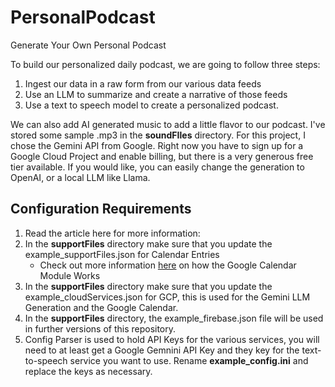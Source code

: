 # PersonalPodcast
 Generate Your Own Personal Podcast

To build our personalized daily podcast, we are going to follow three steps:

1. Ingest our data in a raw form from our various data feeds
2. Use an LLM to summarize and create a narrative of those feeds
3. Use a text to speech model to create a personalized podcast.

We can also add AI generated music to add a little flavor to our podcast.  I've stored some sample .mp3 in the **soundFIles** directory.
For this project, I chose the Gemini API from Google.  Right now you have to sign up for a Google Cloud Project and enable billing, but there is a very generous free tier available.  If you would like, you can easily change the generation to OpenAI, or a local LLM like Llama.  

 ## Configuration Requirements
 1. Read the article here for more information:  
 2. In the **supportFiles** directory make sure that you update the example_supportFiles.json for Calendar Entries
    - Check out more information [here](https://medium.com/technology-hits/create-an-automated-database-of-your-google-calendar-events-e3edb75e681e) on how the Google Calendar Module Works
 3. In the **supportFiles** directory make sure that you update the example_cloudServices.json for GCP, this is used for the Gemini LLM Generation and the Google Calendar.
 4. In the **supportFiles** directory, the example_firebase.json file will be used in further versions of this repository.
 5. Config Parser is used to hold API Keys for the various services, you will need to at least get a Google Gemnini API Key and they key for the text-to-speech service you want to use.  Rename **example_config.ini** and replace the keys as necessary.


